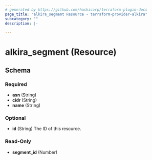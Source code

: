 ```yaml
---
# generated by https://github.com/hashicorp/terraform-plugin-docs
page_title: "alkira_segment Resource - terraform-provider-alkira"
subcategory: ""
description: |-
  
---
```


# alkira_segment (Resource)





<!-- schema generated by tfplugindocs -->
## Schema

### Required

- **asn** (String)
- **cidr** (String)
- **name** (String)

### Optional

- **id** (String) The ID of this resource.

### Read-Only

- **segment_id** (Number)


